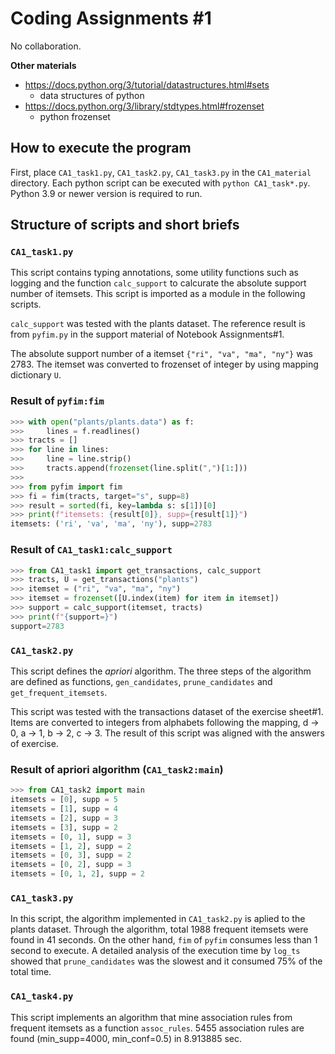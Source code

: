 # Coding Assignments #1

No collaboration.

**Other materials**
- https://docs.python.org/3/tutorial/datastructures.html#sets
    - data structures of python
- https://docs.python.org/3/library/stdtypes.html#frozenset
    - python frozenset

## How to execute the program

First, place `CA1_task1.py`, `CA1_task2.py`, `CA1_task3.py` in the `CA1_material` directory. Each python script can be executed with `python CA1_task*.py`. Python 3.9 or newer version is required to run. 

## Structure of scripts and short briefs

### `CA1_task1.py`

This script contains typing annotations, some utility functions such as logging and the function `calc_support` to calcurate the absolute support number of itemsets. This script is imported as a module in the following scripts.

`calc_support` was tested with the plants dataset. The reference result is from `pyfim.py` in the support material of Notebook Assignments#1.

The absolute support number of a itemset `{"ri", "va", "ma", "ny"}` was 2783.
The itemset was converted to frozenset of integer by using mapping dictionary `U`.

### Result of `pyfim:fim`
```python
>>> with open("plants/plants.data") as f:
>>>     lines = f.readlines()
>>> tracts = []
>>> for line in lines:
>>>     line = line.strip()
>>>     tracts.append(frozenset(line.split(",")[1:]))
>>>
>>> from pyfim import fim
>>> fi = fim(tracts, target="s", supp=8)
>>> result = sorted(fi, key=lambda s: s[1])[0]
>>> print(f"itemsets: {result[0]}, supp={result[1]}")
itemsets: ('ri', 'va', 'ma', 'ny'), supp=2783
```

### Result of `CA1_task1:calc_support`
```python
>>> from CA1_task1 import get_transactions, calc_support
>>> tracts, U = get_transactions("plants")
>>> itemset = ("ri", "va", "ma", "ny")
>>> itemset = frozenset([U.index(item) for item in itemset])
>>> support = calc_support(itemset, tracts)
>>> print(f"{support=}")
support=2783
```


### `CA1_task2.py`

This script defines the *apriori* algorithm. The three steps of the algorithm are defined as functions, `gen_candidates`, `prune_candidates` and `get_frequent_itemsets`.

This script was tested with the transactions dataset of the exercise sheet#1. Items are converted to integers from alphabets following the mapping, d → 0, a → 1, b → 2, c → 3. The result of this script was aligned with the answers of exercise.

### Result of apriori algorithm (`CA1_task2:main`)
```python
>>> from CA1_task2 import main
itemsets = [0], supp = 5
itemsets = [1], supp = 4
itemsets = [2], supp = 3
itemsets = [3], supp = 2
itemsets = [0, 1], supp = 3
itemsets = [1, 2], supp = 2
itemsets = [0, 3], supp = 2
itemsets = [0, 2], supp = 3
itemsets = [0, 1, 2], supp = 2
```

### `CA1_task3.py`

In this script, the algorithm implemented in `CA1_task2.py` is aplied to the plants dataset. Through the algorithm, total 1988 frequent itemsets were found in 41 seconds. On the other hand, `fim` of `pyfim` consumes less than 1 second to execute.
A detailed analysis of the execution time by `log_ts` showed that `prune_candidates` was the slowest and it consumed 75% of the total time. 

### `CA1_task4.py`

This script implements an algorithm that mine association rules from frequent itemsets as a function `assoc_rules`. 
5455 association rules are found (min_supp=4000, min_conf=0.5) in 8.913885 sec.
